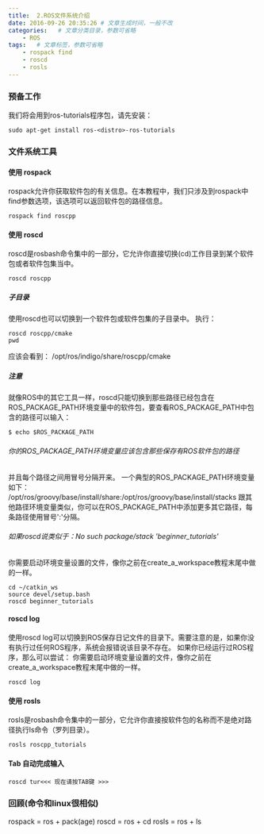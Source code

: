 ```yaml
---
title:  2.ROS文件系统介绍
date: 2016-09-26 20:35:26 # 文章生成时间，一般不改
categories:   # 文章分类目录，参数可省略
    - ROS
tags:   # 文章标签，参数可省略
    - rospack find
    - roscd
    - rosls
---
```

### 预备工作
我们将会用到ros-tutorials程序包，请先安装：
```linux
sudo apt-get install ros-<distro>-ros-tutorials
```
<!--more-->
### 文件系统工具
#### 使用 rospack
rospack允许你获取软件包的有关信息。在本教程中，我们只涉及到rospack中find参数选项，该选项可以返回软件包的路径信息。
```linux
rospack find roscpp
```
#### 使用 roscd
roscd是rosbash命令集中的一部分，它允许你直接切换(cd)工作目录到某个软件包或者软件包集当中。
```linux
roscd roscpp
```
##### 子目录
使用roscd也可以切换到一个软件包或软件包集的子目录中。
执行：
```linux
roscd roscpp/cmake
pwd
```
应该会看到：
/opt/ros/indigo/share/roscpp/cmake
##### 注意
就像ROS中的其它工具一样，roscd只能切换到那些路径已经包含在ROS_PACKAGE_PATH环境变量中的软件包，要查看ROS_PACKAGE_PATH中包含的路径可以输入：
```linux
$ echo $ROS_PACKAGE_PATH
```
###### 你的ROS_PACKAGE_PATH环境变量应该包含那些保存有ROS软件包的路径
并且每个路径之间用冒号分隔开来。
一个典型的ROS_PACKAGE_PATH环境变量如下：
/opt/ros/groovy/base/install/share:/opt/ros/groovy/base/install/stacks
跟其他路径环境变量类似，你可以在ROS_PACKAGE_PATH中添加更多其它路径，每条路径使用冒号':'分隔。

###### 如果roscd说类似于：No such package/stack 'beginner_tutorials' 
你需要启动环境变量设置的文件，像你之前在create_a_workspace教程末尾中做的一样。
```linux
cd ~/catkin_ws
source devel/setup.bash
roscd beginner_tutorials
```
#### roscd log
使用roscd log可以切换到ROS保存日记文件的目录下。需要注意的是，如果你没有执行过任何ROS程序，系统会报错说该目录不存在。
如果你已经运行过ROS程序，那么可以尝试：
你需要启动环境变量设置的文件，像你之前在create_a_workspace教程末尾中做的一样。
```linux
roscd log
```
#### 使用 rosls
rosls是rosbash命令集中的一部分，它允许你直接按软件包的名称而不是绝对路径执行ls命令（罗列目录）。
```linux
rosls roscpp_tutorials
```
#### Tab 自动完成输入
```linux
roscd tur<<< 现在请按TAB键 >>>
```
### 回顾(命令和linux很相似)
rospack = ros + pack(age)
roscd = ros + cd
rosls = ros + ls
